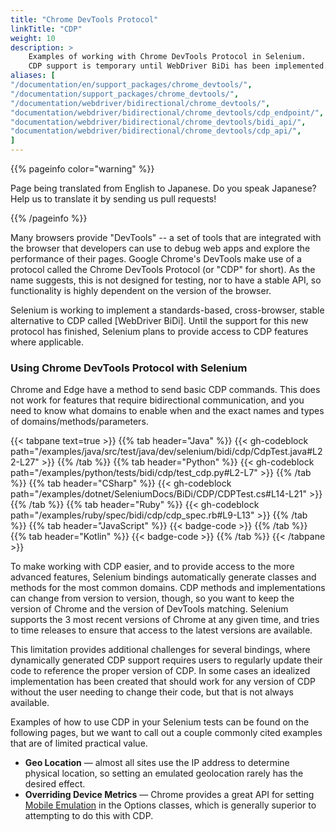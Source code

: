 ```yaml
---
title: "Chrome DevTools Protocol"
linkTitle: "CDP"
weight: 10
description: >
    Examples of working with Chrome DevTools Protocol in Selenium.
    CDP support is temporary until WebDriver BiDi has been implemented.
aliases: [
"/documentation/en/support_packages/chrome_devtools/",
"/documentation/support_packages/chrome_devtools/",
"/documentation/webdriver/bidirectional/chrome_devtools/",
"documentation/webdriver/bidirectional/chrome_devtools/cdp_endpoint/",
"documentation/webdriver/bidirectional/chrome_devtools/bidi_api/",
"documentation/webdriver/bidirectional/chrome_devtools/cdp_api/",
]
---
```


{{% pageinfo color="warning" %}}
<p class="lead">
   <i class="fas fa-language d-4"></i>
   Page being translated from
   English to Japanese. Do you speak Japanese? Help us to translate
   it by sending us pull requests!
</p>
{{% /pageinfo %}}

Many browsers provide "DevTools" -- a set of tools that are integrated with the browser that 
developers can use to debug web apps and explore the performance of their pages. Google Chrome's 
DevTools make use of a protocol called the Chrome DevTools Protocol (or "CDP" for short). 
As the name suggests, this is not designed for testing, nor to have a stable API, so functionality 
is highly dependent on the version of the browser.

Selenium is working to implement a standards-based, cross-browser, stable alternative to CDP called
[WebDriver BiDi]. Until the support for this new protocol has finished, Selenium plans to provide access
to CDP features where applicable.

### Using Chrome DevTools Protocol with Selenium

Chrome and Edge have a method to send basic CDP commands. 
This does not work for features that require bidirectional communication, and you need to know what domains to enable when
and the exact names and types of domains/methods/parameters. 

{{< tabpane text=true >}}
{{% tab header="Java" %}}
{{< gh-codeblock path="/examples/java/src/test/java/dev/selenium/bidi/cdp/CdpTest.java#L22-L27" >}}
{{% /tab %}}
{{% tab header="Python" %}}
{{< gh-codeblock path="/examples/python/tests/bidi/cdp/test_cdp.py#L2-L7" >}}
{{% /tab %}}
{{% tab header="CSharp" %}}
{{< gh-codeblock path="/examples/dotnet/SeleniumDocs/BiDi/CDP/CDPTest.cs#L14-L21" >}}
{{% /tab %}}
{{% tab header="Ruby" %}}
{{< gh-codeblock path="/examples/ruby/spec/bidi/cdp/cdp_spec.rb#L9-L13" >}}
{{% /tab %}}
{{% tab header="JavaScript" %}}
{{< badge-code >}}
{{% /tab %}}
{{% tab header="Kotlin" %}}
{{< badge-code >}}
{{% /tab %}}
{{< /tabpane >}}


To make working with CDP easier, and to provide access to the more advanced features, Selenium bindings
automatically generate classes and methods for the most common domains. 
CDP methods and implementations can change from version to version, though, so you want to keep the
version of Chrome and the version of DevTools matching. Selenium supports the 3 most
recent versions of Chrome at any given time, 
and tries to time releases to ensure that access to the latest versions are available.

This limitation provides additional challenges for several bindings, where dynamically
generated CDP support requires users to regularly update their code to reference the proper version of CDP.
In some cases an idealized implementation has been created that should work for any version of CDP without the
user needing to change their code, but that is not always available.

Examples of how to use CDP in your Selenium tests can be found on the following pages, but 
we want to call out a couple commonly cited examples that are of limited practical value.
* **Geo Location** — almost all sites use the IP address to determine physical location, 
so setting an emulated geolocation rarely has the desired effect.
* **Overriding Device Metrics** — Chrome provides a great API for setting [Mobile Emulation](https://chromedriver.chromium.org/mobile-emulation)
in the Options classes, which is generally superior to attempting to do this with CDP.
